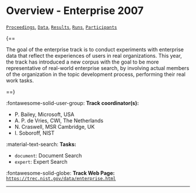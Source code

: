 # Overview - Enterprise 2007

[`Proceedings`](./proceedings.md), [`Data`](./data.md), [`Results`](./results.md), [`Runs`](./runs.md), [`Participants`](./participants.md)

{==

The goal of the enterprise track is to conduct experiments with enterprise data that reflect the experiences of users in real organizations. This year, the track has introduced a new corpus with the goal to be more representative of real-world enterprise search, by involving actual members of the organization in the topic development process, performing their real work tasks.

==}

:fontawesome-solid-user-group: **Track coordinator(s):**

- P. Bailey, Microsoft, USA 
- A. P. de Vries, CWI, The Netherlands 
- N. Craswell, MSR Cambridge, UK 
- I. Soboroff, NIST 

:material-text-search: **Tasks:**

- `document`: Document Search 
- `expert`: Expert Search 

:fontawesome-solid-globe: **Track Web Page:** [`https://trec.nist.gov/data/enterprise.html`](https://trec.nist.gov/data/enterprise.html) 

---

